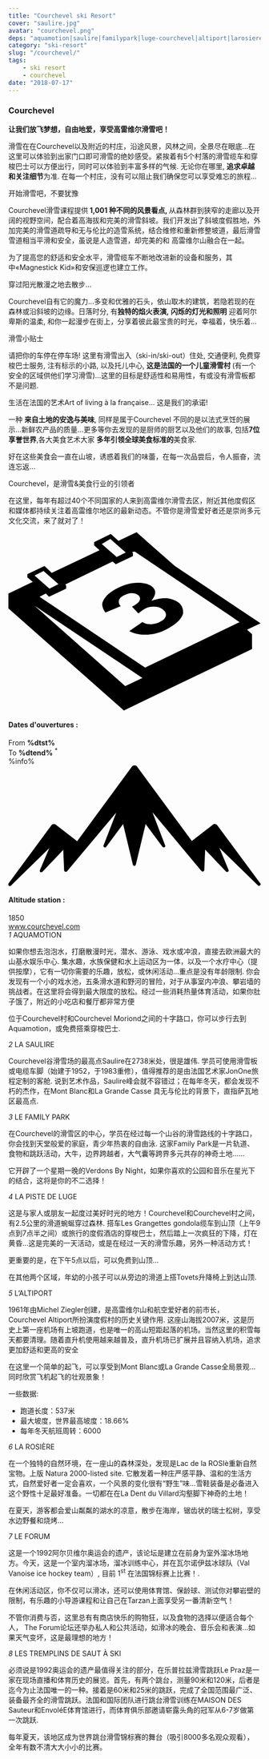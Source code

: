 ```yaml
---
title: "Courchevel ski Resort"
cover: "saulire.jpg"
avatar: "courchevel.png"
deps: "aquamotion|saulire|familypark|luge-courchevel|altiport|larosiere|leforum|courchevel"
category: "ski-resort"
slug: "/courchevel/"
tags:
    - ski resort
    - courchevel
date: "2018-07-17"
---
```


<div class="edito-wrapper station">
 <div class="banner-station">
<div class="banner-station-logo">
 <imgtest data="courchevel.png" directory="post" alt="Courchevel"></imgtest>
</div>
 </div>
<h3 class="main-title-1 h-margin-bottom-0">Courchevel</h1>
 <div class="rich-text">
<p><strong>让我们放飞梦想，自由地爱，享受高雷维尔滑雪吧！</strong></p>
<p>滑雪在在Courchevel以及附近的村庄，沿途风景，风林之间，全景尽在眼底…在这里可以体验到出家门口即可滑雪的绝妙感受。紧挨着有5个村落的滑雪缆车和穿梭巴士可以方便出行，同时可以体验到丰富多样的气候. 无论你在哪里, <strong>追求卓越和关注细节</strong>为准. 在每一个村庄，没有可以阻止我们确保您可以享受难忘的旅程…</p>
<p>开始滑雪吧，不要犹豫 </p>
<p>Courchevel滑雪课程提供<strong> 1,001 种不同的风景看点, </strong>从森林群到狭窄的走廊以及开阔的视野空间，配合着高海拔和完美的滑雪斜坡。我们开发出了斜坡度假胜地，外加完美的滑雪道疏导和无与伦比的造雪系统，结合维修和重新修整坡道，最后滑雪雪道相当平滑和安全，虽说是人造雪道，却完美的和 高雷维尔山融合在一起。</p>
<p>为了提高您的舒适和安全水平，滑雪缆车不断地改进新的设备和服务，其中«Magnestick Kid»和安保巡逻也建立工作。 </p>
<p>穿过阳光散漫之地去散步…</p>
<p> Courchevel自有它的魔力…多变和优雅的石头，依山取木的建筑，若隐若现的在森林或沿斜坡的边缘。日落时分, 有<strong>独特的焰火表演,</strong> <strong>闪烁的灯光和照明</strong> 迎着阿尔卑斯的温柔, 和你一起漫步在街上，分享着彼此最宝贵的时光，幸福着，快乐着…</p>
<p>滑雪小贴士</p>
<p>请把你的车停在停车场! 这里有滑雪出入（ski-in/ski-out）住处, 交通便利, 免费穿梭巴士服务, 注有标示的小路, 以及托儿中心, <strong>这是法国的一个儿童滑雪村 </strong>(有一个安全的区域供他们学习滑雪)…这里的目标是舒适性和易用性，有或没有滑雪板都不是问题.</p>
<p>生活在法国的艺术Art of living à la française… 这是我们的承诺!</p>
<p>一种 <strong>来自土地的安逸与美味</strong>, 同样是属于Courchevel 不同的是以法式烹饪的展示…新鲜农产品的质量…更多等你去发现的是厨师的厨艺以及他们的故事, 包括<strong>7位享誉世界</strong>,各大美食艺术大家 <strong> 多年引领全球美食标准的</strong>美食家.</p>
<p>好在这些美食会一直在山坡，诱惑着我们的味蕾，在每一次品尝后，令人振奋，流连忘返…</p>
 <p>Courchevel，是滑雪&美食行业的引领者</p>
<p>在这里，每年有超过40个不同国家的人来到高雷维尔滑雪去区，附近其他度假区和媒体都持续关注着高雷维尔地区的最新动态。不管你是滑雪爱好者还是崇尚多元文化交流，来了就对了！</p>
 </div>
<div class="grid center">
<div class="col-6_sm-12">
 <i class="icon icon-date icon-55">
<svg xmlns="http://www.w3.org/2000/svg" viewBox="0 0 55.9 39.6"><path d="M37.6 15.5c-.7-.5-1.6-.8-2.6-.9-1.1 0-2.2.2-3.3.6 1.1-1.4 1.1-2.4.1-3.2-.7-.5-1.7-.8-3.1-.8-1.6 0-3.3.5-4.9 1.4-.9.5-1.7 1.1-2.2 1.7-.5.6-.8 1.2-.8 1.7s.2 1.1.7 1.8l3.4-1.4c-.4-.4-.5-.8-.4-1.3.1-.4.5-.8 1.1-1.1.6-.3 1.1-.5 1.7-.5.6 0 1 .1 1.4.4.4.3.6.7.4 1.2-.2.5-.8.9-1.7 1.4l1.4 1.5c.5-.4.9-.7 1.4-1 .6-.4 1.3-.5 2.1-.5s1.4.2 1.9.6c.6.4.8.9.7 1.4-.1.5-.5 1-1.2 1.3-.6.4-1.3.5-2 .6-.7 0-1.4-.1-2-.5l-2.9 2c1.1.6 2.5.9 4.1.8 1.6-.1 3.2-.6 4.7-1.5 1.6-.9 2.7-1.9 3.1-3.1.1-.9-.1-1.9-1.1-2.6z"></path><path d="M52.9 21.6l3-1.4-19-12.7L28.4 0l-4 1.9L22.7.4 19 2.2v.7L20.2 4 9.6 9 8 7.5 4.2 9.3v.7l1.2 1L0 13.6v3.3l25.6 22.6L54 25.9v-3.3l-1.1-1zM22.6 1.5l.9.8L26 4.5l-2 1-2.4-2.1-.9-.8 1.9-1.1zM7.8 8.6l.9.8 2.4 2.1-2 1-2.4-2.1-.9-.8 2-1zm18.1 25.5L5.8 16.3l23.9 16-3.8 1.8zM51.1 20L30.3 30 6.9 14.3l1.4-.7.7.7 3.8-1.8v-.7l-.2-.2 10.5-5.1.7.6 3.8-1.8v-.7l-.2-.2.6-.1 21.6 14.5 1.7 1.2h-.2z"></path></svg> </i>
 <h4 class="main-title-3 center h-fz-16">Dates d'ouvertures :</h4>
   <div class="opening-dates">
                     From <strong>%dtst%</strong> <br/>
                     To <strong>%dtend%</strong> <sup className="blue">*</sup>
     </div>
     %info%
</div>
<div class="col-6_sm-12">
 <i class="icon icon-mountain icon-55">
<svg xmlns="http://www.w3.org/2000/svg" viewBox="0 0 85.1 40.7"><path d="M23.2 25.6L41.7.4c.2-.3.5-.4.9-.4.3 0 .6.1.8.4l18.5 25.1L69 20c.2-.2.5-.3.8-.2.3 0 .5.2.7.4L85 39.8c.2.2.1.5-.1.7-.2.2-.5.2-.7 0l-13-12.7 3.1 7.5c.1.2 0 .5-.2.6-.2.1-.5.1-.7-.1l-7-7.4-.3 6.9c0 .2-.1.4-.4.5-.2.1-.4 0-.6-.2L48.6 15.8 52.9 27c.1.2 0 .5-.2.6-.2.1-.5.1-.7-.1l-5.7-7.7L43 33.5c-.1.2-.3.4-.5.4s-.4-.2-.5-.4l-3.3-13.7-5.7 7.7c-.2.2-.4.3-.7.1-.2-.1-.3-.4-.2-.6l4.3-11.1-16.6 19.8c-.1.2-.4.2-.6.2-.2-.1-.3-.2-.4-.5l-.3-6.9-7 7.4c-.2.2-.5.2-.7.1-.2-.1-.3-.4-.2-.6l3.2-7.5-13 12.7c-.2.2-.5.2-.7 0-.2-.2-.2-.5-.1-.7l14.5-19.7c.2-.2.4-.4.7-.4.3 0 .6 0 .8.2l7.2 5.6z"></path></svg> </i>
 <h4 class="main-title-3 center h-fz-16">Altitude station :</h4>
 1850
</div>
 </div>
<a rel="nofollow" href="http://www.courchevel.com/" class="btn btn-blue" target="_blank">www.courchevel.com</a>
<div class="poi-anchor-title" id="marker_1">
<em>1</em> AQUAMOTION
 </div>
<div class="o-actu fullWidth">
<div class="grid-noGutter-equalHeight_sm-1">
 <div class="col">
<imgtest data="aquamotion.jpg" directory="post" alt="AQUAMOTION"></imgtest>
 </div>
 <div class="col">
<div class="pl2 rich-text">
<p>如果你想去泡泡水，打磨散漫时光，潜水、游泳、戏水或冲浪，直接去欧洲最大的山基水娱乐中心. 集水趣，水族保健和水上运动区为一体，以及一个水疗中心（提供按摩），它有一切你需要的乐趣，放松，或休闲活动…重点是没有年龄限制. 你会发现有一个小的戏水池，五条滑水道和野河的冒险，对于从事室内冲浪、攀岩墙的挑战者。在这里将会得到最大限度的放松。经过一些消耗热量体育活动，如果你肚子饿了，附近的小吃店和餐厅都非常方便</p>
<p>位于Courchevel村和Courchevel Moriond之间的十字路口，你可以步行去到Aquamotion，或免费搭乘穿梭巴士.</p>
</div>
 </div>
</div>
 </div>
<div class="poi-anchor-title" id="marker_2">
<em>2</em> LA SAULIRE
 </div>
<div class="o-actu fullWidth">
<div class="grid-noGutter-equalHeight_sm-1">
 <div class="col">
<imgtest data="saulire.jpg" directory="post" alt="LA SAULIRE"></imgtest>
 </div>
 <div class="col">
<div class="pl2 rich-text">
<p>Courchevel谷滑雪场的最高点Saulire在2738米处，很是雄伟. 学员可使用滑雪板或电缆车脚（始建于1952，于1983重修），值得推荐的是由法国艺术家JonOne旅程定制的客舱. 说到艺术作品，Saulire峰会就不容错过；在每年冬天，都会发现不朽的杰作，在Mont Blanc和La Grande Casse 具无与伦比的背景下，直指萨瓦地区最高点.</p>
</div>
 </div>
</div>
 </div>
<div class="poi-anchor-title" id="marker_3">
<em>3</em> LE FAMILY PARK
 </div>
<div class="o-actu fullWidth">
<div class="grid-noGutter-equalHeight_sm-1">
 <div class="col">
<imgtest data="familypark.jpg" directory="post" alt="LE FAMILY PARK"></imgtest>
 </div>
 <div class="col">
<div class="pl2 rich-text">
<p>在Courchevel的滑雪区的中心，学员在经过每一个山谷的滑雪路线的十字路口，你会找到天堂般爱的家庭，青少年热衷的自由泳. 这家Family Park是一片轨道、食物和跳跃活动，大牛，边界跨越者，大气囊等跨界多元共存的神奇土地……</p>
<p>它开辟了一个星期一晚的Verdons By Night，如果你喜欢的公园和音乐在星光下的结合，这将是你的不二选择！</p>
</div>
 </div>
</div>
 </div>
<div class="poi-anchor-title" id="marker_4">
<em>4</em> LA PISTE DE LUGE
 </div>
<div class="o-actu fullWidth">
<div class="grid-noGutter-equalHeight_sm-1">
 <div class="col">
<imgtest data="luge-courchevel.jpg" directory="post" alt="LA PISTE DE LUGE"></imgtest>
 </div>
 <div class="col">
<div class="pl2 rich-text">
<p>这是与家人或朋友一起度过美好时光的地方！Courchevel和Courchevel村之间，有2.5公里的滑道蜿蜒穿过森林. 搭车Les Grangettes gondola缆车到山顶（上午9点到7点半之间）或旅行的度假酒店的穿梭巴士，然后踏上一次疯狂的下降，灯在黄昏…这是完美的一天活动，或是在经过一天的滑雪乐趣，另外一种活动方式！</p>
<p>更重要的是，在下午5点以后，可以免费到山顶…</p>
<p>在其他两个区域，年幼的小孩子可以从旁边的滑道上搭Tovets升降椅上到达山顶.</p>
</div>
 </div>
</div>
 </div>
<div class="poi-anchor-title" id="marker_5">
<em>5</em> L’ALTIPORT
 </div>
<div class="o-actu fullWidth">
<div class="grid-noGutter-equalHeight_sm-1">
 <div class="col">
<imgtest data="altiport.jpg" directory="post" alt="L’ALTIPORT"></imgtest>
 </div>
 <div class="col">
<div class="pl2 rich-text">
 <p>1961年由Michel Ziegler创建，是高雷维尔山和航空爱好者的前市长，Courchevel Altiport所扮演度假村的历史关键作用. 这座山海拔2007米，这是历史上第一座机场有上坡跑道，也是唯一的高山短距起落的机场。当然这里的积雪每天都要清理。随着直升机使用越来越普及，直升机场已扩展并且容纳入机场，追求更加舒适和更高的安全 </p>
 <p>在这里一个简单的起飞，可以享受到Mont Blanc或La Grande Casse全局景观…同时欣赏飞机起飞的壮观景象！</p>
 <p>一些数据:</p>
 <ul>
 	<li>跑道长度：537米</li>
 	<li>最大坡度，世界最高坡度：18.66%</li>
 	<li>每年冬天航班周转：6000</li>
 </ul>
</div>
 </div>
</div>
 </div>
<div class="poi-anchor-title" id="marker_6">
<em>6</em> LA ROSIÈRE
 </div>
<div class="o-actu fullWidth">
<div class="grid-noGutter-equalHeight_sm-1">
 <div class="col">
<imgtest data="larosiere.jpg" directory="post" alt="LA ROSIÈRE"></imgtest>
 </div>
 <div class="col">
<div class="pl2 rich-text">
<p>在一个独特的自然环境，在一座山的森林深处，发现是Lac de la ROSIè重新自然宝物。上版 Natura 2000-listed site. 它散发着一种庄严感平静、温和的生活方式，自然爱好者一定会喜欢，一个风景的变化很有“野生”味…雪鞋装备是必备进入这个野性十足最好准备。一切都在在La Dent du Villard沟壑脚下神奇的土地！ </p>

<p>在夏天，游客都会爱山粼粼的湖水的凉意，散步在海岸，锯齿状的瑞士松树，享受水边野餐和烧烤…</p>
</div>
 </div>
</div>
 </div>
<div class="poi-anchor-title" id="marker_7">
<em>7</em> LE FORUM
 </div>
<div class="o-actu fullWidth">
<div class="grid-noGutter-equalHeight_sm-1">
 <div class="col">
<imgtest data="leforum.jpg" directory="post" alt="LE FORUM"></imgtest>
 </div>
 <div class="col">
<div class="pl2 rich-text">
<p>这是一个1992阿尔贝维尔奥运会的遗产，该论坛是建立在前身为室外溜冰场地方。今天，这是一个室内溜冰场，溜冰训练中心，并在瓦尔诺伊兹冰球队（Val Vanoise ice hockey team）, 目前 1<sup>st</sup> 在法国锦标赛上比赛！.</p>
<p>在休闲活动区，你不仅可以滑冰，还可以使用体育馆、保龄球、测试你对攀岩壁的限制，有乐趣的小导游课程和让自己在Tarzan上面享受另一番清新空气！ </p>
<p>不管你消费与否，这里总有有商店快乐的购物狂，以及食物的选择以便适合每个人， The Forum论坛还举办私人和公共活动，如滑冰的晚会、音乐会和表演…如果天气变坏，这是最理想的地方！</p>
</div>
 </div>
</div>
 </div>
<div class="poi-anchor-title" id="marker_8">
<em>8</em> LES TREMPLINS DE SAUT À SKI
 </div>
<div class="o-actu fullWidth">
<div class="grid-noGutter-equalHeight_sm-1">
 <div class="col">
<imgtest data="courchevel.jpg" directory="post" alt="LES TREMPLINS DE SAUT À SKI"></imgtest>
 </div>
 <div class="col">
<div class="pl2 rich-text">
<p>必须说是1992奥运会的遗产最值得关注的部分，在乐普拉兹滑雪跳跃Le Praz是一家在现场直播和体育历史的展览。首先，有两个跳台，测量90米和120米，后者是迄今为止法国唯一的一种。接着是60米和25米的跳跃，完成了全国范围最广泛、装备最齐全的滑雪跳跃。法国和国际团队进行跳台滑雪训练在MAISON DES Sauteur和EnvoléE体育馆进行，而体育俱乐部邀请崭露头角的冠军从6-7岁做第一次跳跃.</p>
<p>每年夏天，该地区成为世界跳台滑雪锦标赛的舞台（吸引8000多名观众观看），全年有数不清大大小小的比赛。</p>
</div>
 </div>
</div>
 </div>
</div>
